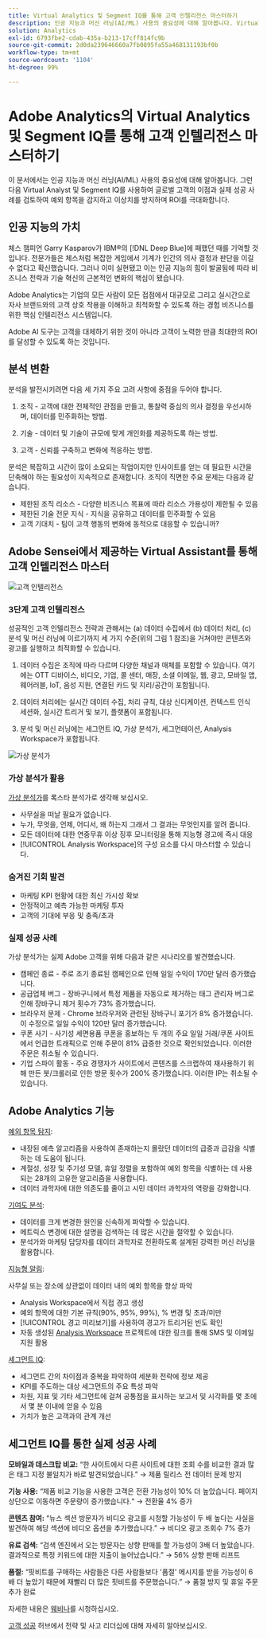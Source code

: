 ```yaml
---
title: Virtual Analytics 및 Segment IQ를 통해 고객 인텔리전스 마스터하기
description: 인공 지능과 머신 러닝(AI/ML) 사용의 중요성에 대해 알아봅니다. Virtual Analyst 및 Segment IQ를 사용하여 예외 항목을 감지하고 이상치를 방지하며 ROI를 극대화하는 글로벌 고객의 실제 성공 사례를 확인하고 이점에 대해 알아보십시오.
solution: Analytics
exl-id: 6793fbe2-cdab-435a-b213-17cff814fc9b
source-git-commit: 2d0da239646660a7fb0895fa55a468131193bf0b
workflow-type: tm+mt
source-wordcount: '1104'
ht-degree: 99%

---
```


# Adobe Analytics의 Virtual Analytics 및 Segment IQ를 통해 고객 인텔리전스 마스터하기

이 문서에서는 인공 지능과 머신 러닝(AI/ML) 사용의 중요성에 대해 알아봅니다. 그런 다음 Virtual Analyst 및 Segment IQ를 사용하여 글로벌 고객의 이점과 실제 성공 사례를 검토하여 예외 항목을 감지하고 이상치를 방지하며 ROI를 극대화합니다.

## 인공 지능의 가치

체스 챔피언 Garry Kasparov가 IBM®의 [!DNL Deep Blue]에 패했던 때를 기억할 것입니다. 전문가들은 체스처럼 복잡한 게임에서 기계가 인간의 의사 결정과 판단을 이길 수 없다고 확신했습니다. 그러나 이미 실현됐고 이는 인공 지능의 힘이 발굴됨에 따라 비즈니스 전략과 기술 혁신의 근본적인 변화의 핵심이 됐습니다.

Adobe Analytics는 기업의 모든 사람이 모든 접점에서 대규모로 그리고 실시간으로 자사 브랜드와의 고객 상호 작용을 이해하고 최적화할 수 있도록 하는 경험 비즈니스를 위한 핵심 인텔리전스 시스템입니다.

Adobe AI 도구는 고객을 대체하기 위한 것이 아니라 고객이 노력한 만큼 최대한의 ROI를 달성할 수 있도록 하는 것입니다.

## 분석 변환

분석을 발전시키려면 다음 세 가지 주요 고려 사항에 중점을 두어야 합니다.

1. 조직 - 고객에 대한 전체적인 관점을 만들고, 통찰력 중심의 의사 결정을 우선시하며, 데이터를 민주화하는 방법.

1. 기술 - 데이터 및 기술이 규모에 맞게 개인화를 제공하도록 하는 방법.

1. 고객 - 신뢰를 구축하고 변화에 적응하는 방법.

분석은 복잡하고 시간이 많이 소요되는 작업이지만 인사이트를 얻는 데 필요한 시간을 단축해야 하는 필요성이 지속적으로 존재합니다. 조직이 직면한 주요 문제는 다음과 같습니다.

* 제한된 조직 리소스 - 다양한 비즈니스 목표에 따라 리소스 가용성이 제한될 수 있음
* 제한된 기술 전문 지식 - 지식을 공유하고 데이터를 민주화할 수 있음
* 고객 기대치 - 팀이 고객 행동의 변화에 동적으로 대응할 수 있습니까?

## Adobe Sensei에서 제공하는 Virtual Assistant를 통해 고객 인텔리전스 마스터

![고객 인텔리전스](assets/customer-intelligence.png)

### 3단계 고객 인텔리전스

성공적인 고객 인텔리전스 전략과 관해서는 (a) 데이터 수집에서 (b) 데이터 처리, (c) 분석 및 머신 러닝에 이르기까지 세 가지 수준(위의 그림 1 참조)을 거쳐야만 콘텐츠와 광고를 실행하고 최적화할 수 있습니다.

1. 데이터 수집은 조직에 따라 다르며 다양한 채널과 매체를 포함할 수 있습니다. 여기에는 OTT 디바이스, 비디오, 기업, 콜 센터, 매장, 소셜 이메일, 웹, 광고, 모바일 앱, 웨어러블, IoT, 음성 지원, 연결된 카드 및 지리/공간이 포함됩니다.

1. 데이터 처리에는 실시간 데이터 수집, 처리 규칙, 대상 신디케이션, 컨텍스트 인식 세션화, 실시간 트리거 및 보기, 플랫폼이 포함됩니다.

1. 분석 및 머신 러닝에는 세그먼트 IQ, 가상 분석가, 세그먼테이션, Analysis Workspace가 포함됩니다.

![가상 분석가](assets/virtual-analysis.png)

### 가상 분석가 활용

[가상 분석가](https://experienceleague.adobe.com/docs/analytics/analyze/analysis-workspace/virtual-analyst/overview.html?lang=ko)를 록스타 분석가로 생각해 보십시오.

* 사무실을 떠날 필요가 없습니다.
* 누가, 무엇을, 언제, 어디서, 왜 하는지 그래서 그 결과는 무엇인지를 알려 줍니다.
* 모든 데이터에 대한 연중무휴 이상 징후 모니터링을 통해 지능형 경고에 즉시 대응
* [!UICONTROL Analysis Workspace]의 구성 요소를 다시 마스터할 수 있습니다.

### 숨겨진 기회 발견

* 마케팅 KPI 현황에 대한 최신 가시성 확보
* 안정적이고 예측 가능한 마케팅 투자
* 고객의 기대에 부응 및 충족/초과

### 실제 성공 사례

가상 분석가는 실제 Adobe 고객을 위해 다음과 같은 시나리오를 발견했습니다.

* 캠페인 종료 - 주로 조기 종료된 캠페인으로 인해 일일 수익이 170만 달러 증가했습니다.
* 공급업체 버그 - 장바구니에서 특정 제품을 자동으로 제거하는 태그 관리자 버그로 인해 장바구니 제거 횟수가 73% 증가했습니다.
* 브라우저 문제 - Chrome 브라우저와 관련된 장바구니 포기가 8% 증가했습니다. 이 수정으로 일일 수익이 120만 달러 증가했습니다.
* 쿠폰 사기 - 사기성 세면용품 쿠폰을 홍보하는 두 개의 주요 일일 거래/쿠폰 사이트에서 언급한 트래픽으로 인해 주문이 81% 급증한 것으로 확인되었습니다. 이러한 주문은 취소될 수 있습니다.
* 기업 스파이 활동 - 주요 경쟁자가 사이트에서 콘텐츠를 스크랩하여 재사용하기 위해 만든 봇/크롤러로 인한 방문 횟수가 200% 증가했습니다. 이러한 IP는 취소될 수 있습니다.

## Adobe Analytics 기능

[예외 항목 탐지](https://experienceleague.adobe.com/docs/analytics/analyze/analysis-workspace/virtual-analyst/anomaly-detection/anomaly-detection.html?lang=ko):

* 내장된 예측 알고리즘을 사용하여 존재하는지 몰랐던 데이터의 급증과 급감을 식별하는 데 도움이 됩니다.
* 계절성, 성장 및 주기성 모델, 휴일 정렬을 포함하여 예외 항목을 식별하는 데 사용되는 28개의 고유한 알고리즘을 사용합니다.
* 데이터 과학자에 대한 의존도를 줄이고 시민 데이터 과학자의 역량을 강화합니다.

[기여도 분석](https://experienceleague.adobe.com/docs/analytics/analyze/analysis-workspace/virtual-analyst/contribution-analysis/ca-tokens.html?lang=ko):

* 데이터를 크게 변경한 원인을 신속하게 파악할 수 있습니다.
* 메트릭스 변경에 대한 설명을 검색하는 데 많은 시간을 절약할 수 있습니다.
* 분석가와 마케팅 담당자를 데이터 과학자로 전환하도록 설계된 강력한 머신 러닝을 활용합니다.

[지능형 알림](https://experienceleague.adobe.com/docs/analytics/analyze/analysis-workspace/virtual-analyst/intelligent-alerts/intellligent-alerts.html?lang=ko):

사무실 또는 장소에 상관없이 데이터 내의 예외 항목을 항상 파악

* Analysis Workspace에서 직접 경고 생성
* 예외 항목에 대한 기본 규칙(90%, 95%, 99%), % 변경 및 초과/미만
* [!UICONTROL 경고 미리보기]를 사용하여 경고가 트리거된 빈도 확인
* 자동 생성된 [Analysis Workspace](https://experienceleague.adobe.com/docs/analytics/analyze/analysis-workspace/home.html?lang=ko) 프로젝트에 대한 링크를 통해 SMS 및 이메일 지원 활용

[세그먼트 IQ](https://experienceleague.adobe.com/docs/analytics/analyze/analysis-workspace/segment-iq.html?lang=ko):

* 세그먼트 간의 차이점과 중복을 파악하여 세분화 전략에 정보 제공
* KPI를 주도하는 대상 세그먼트의 주요 특성 파악
* 차원, 지표 및 기타 세그먼트에 걸쳐 공통점을 표시하는 보고서 및 시각화를 몇 초에서 몇 분 이내에 얻을 수 있음
* 가치가 높은 고객과의 관계 개선

## 세그먼트 IQ를 통한 실제 성공 사례

**모바일과 데스크탑 비교:** “한 사이트에서 다른 사이트에 대한 조회 수를 비교한 결과 많은 태그 지정 불일치가 바로 발견되었습니다.” → 제품 릴리스 전 데이터 문제 방지

**기능 사용:** “제품 비교 기능을 사용한 고객은 전환 가능성이 10% 더 높았습니다. 페이지 상단으로 이동하면 주문량이 증가했습니다.“ → 전환율 4% 증가

**콘텐츠 참여:** “뉴스 섹션 방문자가 비디오 광고를 시청할 가능성이 두 배 높다는 사실을 발견하여 해당 섹션에 비디오 옵션을 추가했습니다.” → 비디오 광고 조회수 7% 증가

**유료 검색:** “검색 엔진에서 오는 방문자는 상향 판매를 할 가능성이 3배 더 높았습니다. 결과적으로 특정 키워드에 대한 지출이 늘어났습니다.” → 56% 상향 판매 리프트

**품절:** “핏비트를 구매하는 사람들은 다른 사람들보다 &#39;품절&#39; 메시지를 받을 가능성이 6배 더 높았기 때문에 재빨리 더 많은 핏비트를 주문했습니다.” → 품절 방지 및 휴일 주문 추가 완료

자세한 내용은 [웨비나](https://adobecustomersuccess.adobeconnect.com/pmetho6ivh68/)를 시청하십시오.

[고객 성공](https://experienceleague.adobe.com/docs/customer-success/customer-success/overview.html) 허브에서 전략 및 사고 리더십에 대해 자세히 알아보십시오.